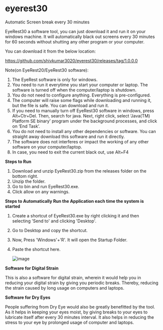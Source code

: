 # eyerest30
Automatic Screen break every 30 minutes

EyeRest30 a software tool, you can just download it and run it on your windows machine. It will automatically black out screens every 30 minutes for 60 seconds without shutting any other program or your computer.

You can download it from the below location:


https://github.com/shivkumar3020/eyerest30/releases/tag/1.0.0.0

Note(on EyeRest20/EyeRest30 software):

1. The EyeRest software is only for windows.
2. You need to run it everytime you start your computer or laptop. The software is turned off when the computer/laptop is shutdown.
3. You do not need to configure anything. Everything is pre-configured.
4. The computer will raise some flags while downloading and running it, but the file is safe. You can download and run it.
5. If you need to manually turn off EyeRest30 software in windows, press Alt+Ctr+Del. Then, search for java. Next, right click, select ‘Java(TM) Platform SE binary’ program under the background processes, and click on ‘End Task’.
6. You do not need to install any other dependencies or software. You can straight away download this software and run it directly.
7. The software does not interferes or impact the working of any other software on your computer/laptop.
8. In case, you need to exit the current black out, use Alt+F4


**Steps to Run**

1. Download and unzip EyeRest30.zip from the releases folder on the bottom right.
2. Unzip the folder.
3. Go to bin and run EyeRest30.exe.
4. Click allow on any warnings.

**Steps to Automatically Run the Application each time the system is started**

1. Create a shortcut of EyeRest30.exe by right clicking it and then selecting 'Send to' and clicking 'Desktop'.
2. Go to Desktop and copy the shortcut.
3. Now, Press 'Windows'+'R'. It will open the Startup Folder.
4. Paste the shortcut here.

   ![image](https://github.com/shivkumar3020/eyerest30/assets/165461108/7f61a518-d27c-4c13-af21-f068d7f8de2f)

**Software for Digital Strain**

This is also a software for digital strain, wherein it would help you in reducing your digital strain by giving you periodic breaks. Thereby, reducing the strain caused by long usage on computers and laptops.

**Software for Dry Eyes**

People suffering from Dry Eye would also be greatly benefitted by the tool. As it helps in keeping your eyes moist, by giving breaks to your eyes to lubricate itself after every 30 minutes interval. It also helps in reducing the stress to your eye by prolonged usage of computer and laptops.
